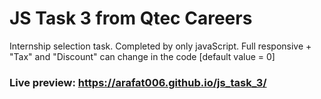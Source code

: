 # JS Task 3 from Qtec Careers

Internship selection task. Completed by only javaScript.
Full responsive + "Tax" and "Discount" can change in the code [default value = 0]

### Live preview: https://arafat006.github.io/js_task_3/
